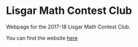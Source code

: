 Lisgar Math Contest Club
=====================
Webpage for the 2017-18 Lisgar Math Contest Club.

You can find the website [here](charleszhang.ca/math-contest-club)
